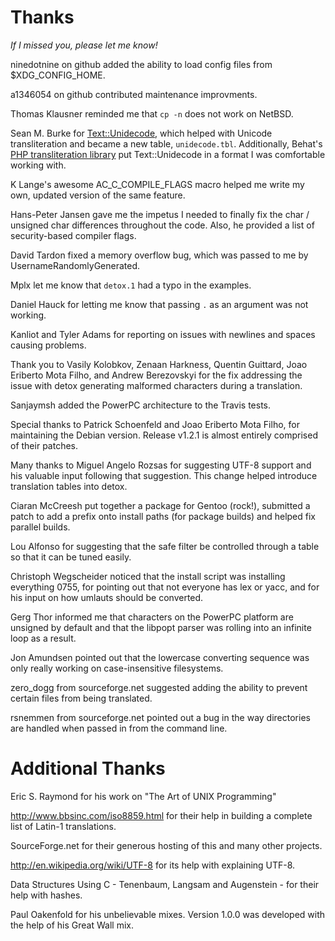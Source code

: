 # Thanks

*If I missed you, please let me know!*

ninedotnine on github added the ability to load config files from
$XDG_CONFIG_HOME.

a1346054 on github contributed maintenance improvments.

Thomas Klausner reminded me that `cp -n` does not work on NetBSD.

Sean M. Burke for [Text::Unidecode], which helped with Unicode transliteration
and became a new table, `unidecode.tbl`.  Additionally, Behat's [PHP
transliteration library] put Text::Unidecode in a format I was comfortable
working with.

K Lange's awesome AC_C_COMPILE_FLAGS macro helped me write my own, updated
version of the same feature.

Hans-Peter Jansen gave me the impetus I needed to finally fix the char /
unsigned char differences throughout the code.  Also, he provided a list of
security-based compiler flags.

David Tardon fixed a memory overflow bug, which was passed to me by
UsernameRandomlyGenerated.

Mplx let me know that `detox.1` had a typo in the examples.

Daniel Hauck for letting me know that passing `.` as an argument was not
working.

Kanliot and Tyler Adams for reporting on issues with newlines and spaces
causing problems.

Thank you to Vasily Kolobkov, Zenaan Harkness, Quentin Guittard, Joao Eriberto
Mota Filho, and Andrew Berezovskyi for the fix addressing the issue with detox
generating malformed characters during a translation.

Sanjaymsh added the PowerPC architecture to the Travis tests.

Special thanks to Patrick Schoenfeld and Joao Eriberto Mota Filho, for
maintaining the Debian version.  Release v1.2.1 is almost entirely comprised of
their patches.

Many thanks to Miguel Angelo Rozsas for suggesting UTF-8 support and his
valuable input following that suggestion.  This change helped introduce
translation tables into detox.

Ciaran McCreesh put together a package for Gentoo (rock!), submitted a patch
to add a prefix onto install paths (for package builds) and helped fix
parallel builds.

Lou Alfonso for suggesting that the safe filter be controlled through a
table so that it can be tuned easily.

Christoph Wegscheider noticed that the install script was installing
everything 0755, for pointing out that not everyone has lex or yacc, and for
his input on how umlauts should be converted.

Gerg Thor informed me that characters on the PowerPC platform are unsigned
by default and that the libpopt parser was rolling into an infinite loop as
a result.

Jon Amundsen pointed out that the lowercase converting sequence was only
really working on case-insensitive filesystems.

zero_dogg from sourceforge.net suggested adding the ability to prevent
certain files from being translated.

rsnemmen from sourceforge.net pointed out a bug in the way directories are
handled when passed in from the command line.

# Additional Thanks

Eric S. Raymond for his work on "The Art of UNIX Programming"

http://www.bbsinc.com/iso8859.html for their help in building a complete list
of Latin-1 translations.

SourceForge.net for their generous hosting of this and many other projects.

http://en.wikipedia.org/wiki/UTF-8 for its help with explaining UTF-8.

Data Structures Using C - Tenenbaum, Langsam and Augenstein - for their help
with hashes.

Paul Oakenfold for his unbelievable mixes.  Version 1.0.0 was developed with
the help of his Great Wall mix.

[PHP transliteration library]: https://github.com/Behat/Transliterator
[Text::Unidecode]: https://metacpan.org/pod/Text::Unidecode
